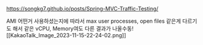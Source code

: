 https://songkg7.github.io/posts/Spring-MVC-Traffic-Testing/

AMI 어떤거 사용하셨는지에 따라서 max user processes, open files 같은게 다르기도 해서 같은 vCPU, Memory여도 다른 결과가 나올수동![[KakaoTalk_Image_2023-11-15-22-24-02.png]]